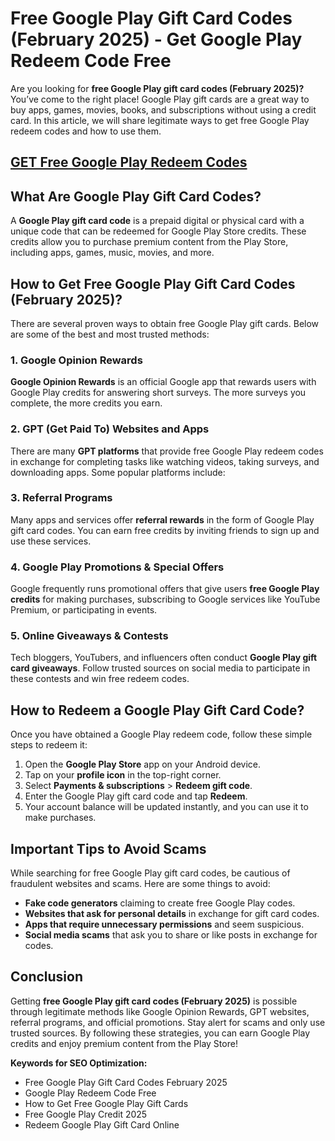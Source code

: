 # Free Google Play Gift Card Codes (February 2025) - Get Google Play Redeem Code Free

Are you looking for **free Google Play gift card codes (February 2025)?** You’ve come to the right place! Google Play gift cards are a great way to buy apps, games, movies, books, and subscriptions without using a credit card. In this article, we will share legitimate ways to get free Google Play redeem codes and how to use them.
## [GET Free Google Play Redeem Codes](https://9990.site/GP-gift-cards/) 
## What Are Google Play Gift Card Codes?
A **Google Play gift card code** is a prepaid digital or physical card with a unique code that can be redeemed for Google Play Store credits. These credits allow you to purchase premium content from the Play Store, including apps, games, music, movies, and more.

## How to Get Free Google Play Gift Card Codes (February 2025)?
There are several proven ways to obtain free Google Play gift cards. Below are some of the best and most trusted methods:

### 1. Google Opinion Rewards
**Google Opinion Rewards** is an official Google app that rewards users with Google Play credits for answering short surveys. The more surveys you complete, the more credits you earn.

### 2. GPT (Get Paid To) Websites and Apps
There are many **GPT platforms** that provide free Google Play redeem codes in exchange for completing tasks like watching videos, taking surveys, and downloading apps. Some popular platforms include:


### 3. Referral Programs
Many apps and services offer **referral rewards** in the form of Google Play gift card codes. You can earn free credits by inviting friends to sign up and use these services.

### 4. Google Play Promotions & Special Offers
Google frequently runs promotional offers that give users **free Google Play credits** for making purchases, subscribing to Google services like YouTube Premium, or participating in events.

### 5. Online Giveaways & Contests
Tech bloggers, YouTubers, and influencers often conduct **Google Play gift card giveaways**. Follow trusted sources on social media to participate in these contests and win free redeem codes.

## How to Redeem a Google Play Gift Card Code?
Once you have obtained a Google Play redeem code, follow these simple steps to redeem it:

1. Open the **Google Play Store** app on your Android device.
2. Tap on your **profile icon** in the top-right corner.
3. Select **Payments & subscriptions** > **Redeem gift code**.
4. Enter the Google Play gift card code and tap **Redeem**.
5. Your account balance will be updated instantly, and you can use it to make purchases.

## Important Tips to Avoid Scams
While searching for free Google Play gift card codes, be cautious of fraudulent websites and scams. Here are some things to avoid:
- **Fake code generators** claiming to create free Google Play codes.
- **Websites that ask for personal details** in exchange for gift card codes.
- **Apps that require unnecessary permissions** and seem suspicious.
- **Social media scams** that ask you to share or like posts in exchange for codes.

## Conclusion
Getting **free Google Play gift card codes (February 2025)** is possible through legitimate methods like Google Opinion Rewards, GPT websites, referral programs, and official promotions. Stay alert for scams and only use trusted sources. By following these strategies, you can earn Google Play credits and enjoy premium content from the Play Store!

**Keywords for SEO Optimization:**
- Free Google Play Gift Card Codes February 2025
- Google Play Redeem Code Free
- How to Get Free Google Play Gift Cards
- Free Google Play Credit 2025
- Redeem Google Play Gift Card Online

